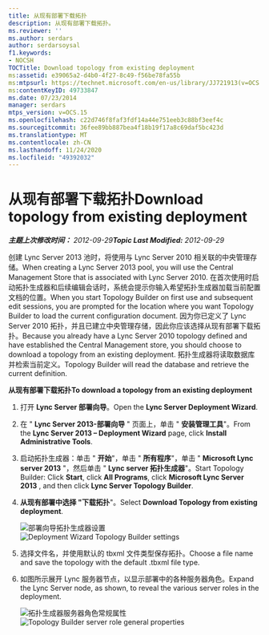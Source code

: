 ```yaml
---
title: 从现有部署下载拓扑
description: 从现有部署下载拓扑。
ms.reviewer: ''
ms.author: serdars
author: serdarsoysal
f1.keywords:
- NOCSH
TOCTitle: Download topology from existing deployment
ms:assetid: e39065a2-d4b0-4f27-8c49-f56be78fa55b
ms:mtpsurl: https://technet.microsoft.com/en-us/library/JJ721913(v=OCS.15)
ms:contentKeyID: 49733847
ms.date: 07/23/2014
manager: serdars
mtps_version: v=OCS.15
ms.openlocfilehash: c22d746f8faf3fdf14a44e751eeb3c88bf3eef4c
ms.sourcegitcommit: 36fee89bb887bea4f18b19f17a8c69daf5bc423d
ms.translationtype: MT
ms.contentlocale: zh-CN
ms.lasthandoff: 11/24/2020
ms.locfileid: "49392032"
---
```

# <a name="download-topology-from-existing-deployment"></a><span data-ttu-id="06afb-103">从现有部署下载拓扑</span><span class="sxs-lookup"><span data-stu-id="06afb-103">Download topology from existing deployment</span></span>

<div data-xmlns="http://www.w3.org/1999/xhtml">

<div class="topic" data-xmlns="http://www.w3.org/1999/xhtml" data-msxsl="urn:schemas-microsoft-com:xslt" data-cs="https://msdn.microsoft.com/">

<div data-asp="https://msdn2.microsoft.com/asp">



</div>

<div id="mainSection">

<div id="mainBody"><span data-ttu-id="06afb-104">

<span> </span></span><span class="sxs-lookup"><span data-stu-id="06afb-104">

<span> </span></span></span>

<span data-ttu-id="06afb-105">_**主题上次修改时间：** 2012-09-29_</span><span class="sxs-lookup"><span data-stu-id="06afb-105">_**Topic Last Modified:** 2012-09-29_</span></span>

<span data-ttu-id="06afb-106">创建 Lync Server 2013 池时，将使用与 Lync Server 2010 相关联的中央管理存储。</span><span class="sxs-lookup"><span data-stu-id="06afb-106">When creating a Lync Server 2013 pool, you will use the Central Management Store that is associated with Lync Server 2010.</span></span> <span data-ttu-id="06afb-107">在首次使用时启动拓扑生成器和后续编辑会话时，系统会提示你输入希望拓扑生成器加载当前配置文档的位置。</span><span class="sxs-lookup"><span data-stu-id="06afb-107">When you start Topology Builder on first use and subsequent edit sessions, you are prompted for the location where you want Topology Builder to load the current configuration document.</span></span> <span data-ttu-id="06afb-108">因为你已定义了 Lync Server 2010 拓扑，并且已建立中央管理存储，因此你应该选择从现有部署下载拓扑。</span><span class="sxs-lookup"><span data-stu-id="06afb-108">Because you already have a Lync Server 2010 topology defined and have established the Central Management store, you should choose to download a topology from an existing deployment.</span></span> <span data-ttu-id="06afb-109">拓扑生成器将读取数据库并检索当前定义。</span><span class="sxs-lookup"><span data-stu-id="06afb-109">Topology Builder will read the database and retrieve the current definition.</span></span>

<span data-ttu-id="06afb-110">**从现有部署下载拓扑**</span><span class="sxs-lookup"><span data-stu-id="06afb-110">**To download a topology from an existing deployment**</span></span>

1.  <span data-ttu-id="06afb-111">打开 **Lync Server 部署向导**。</span><span class="sxs-lookup"><span data-stu-id="06afb-111">Open the **Lync Server Deployment Wizard**.</span></span>

2.  <span data-ttu-id="06afb-112">在 " **Lync Server 2013-部署向导** " 页面上，单击 " **安装管理工具**"。</span><span class="sxs-lookup"><span data-stu-id="06afb-112">From the **Lync Server 2013 – Deployment Wizard** page, click **Install Administrative Tools**.</span></span>

3.  <span data-ttu-id="06afb-113">启动拓扑生成器：单击 " **开始**"，单击 " **所有程序**"，单击 " **Microsoft Lync server 2013** "，然后单击 " **Lync server 拓扑生成器**"。</span><span class="sxs-lookup"><span data-stu-id="06afb-113">Start Topology Builder: Click **Start**, click **All Programs**, click **Microsoft Lync Server 2013** , and then click **Lync Server Topology Builder**.</span></span>

4.  <span data-ttu-id="06afb-114">**从现有部署中选择 "下载拓扑**"。</span><span class="sxs-lookup"><span data-stu-id="06afb-114">Select **Download Topology from existing deployment**.</span></span>
    
    <span data-ttu-id="06afb-115">![部署向导拓扑生成器设置](images/JJ721913.d5b39fd9-3c13-422e-a06c-25d2568fe781(OCS.15).jpg "部署向导拓扑生成器设置")</span><span class="sxs-lookup"><span data-stu-id="06afb-115">![Deployment Wizard Topology Builder settings](images/JJ721913.d5b39fd9-3c13-422e-a06c-25d2568fe781(OCS.15).jpg "Deployment Wizard Topology Builder settings")</span></span>

5.  <span data-ttu-id="06afb-116">选择文件名，并使用默认的 tbxml 文件类型保存拓扑。</span><span class="sxs-lookup"><span data-stu-id="06afb-116">Choose a file name and save the topology with the default .tbxml file type.</span></span>

6.  <span data-ttu-id="06afb-117">如图所示展开 Lync 服务器节点，以显示部署中的各种服务器角色。</span><span class="sxs-lookup"><span data-stu-id="06afb-117">Expand the Lync Server node, as shown, to reveal the various server roles in the deployment.</span></span>
    
    <span data-ttu-id="06afb-118">![拓扑生成器服务器角色常规属性](images/JJ721913.af99ead3-676b-47fd-8369-5a5f9717383f(OCS.15).jpg "拓扑生成器服务器角色常规属性")</span><span class="sxs-lookup"><span data-stu-id="06afb-118">![Topology Builder server role general properties](images/JJ721913.af99ead3-676b-47fd-8369-5a5f9717383f(OCS.15).jpg "Topology Builder server role general properties")</span></span>

<span data-ttu-id="06afb-119"></div>

<span> </span>

</div>

</div>

</span><span class="sxs-lookup"><span data-stu-id="06afb-119"></div>

<span> </span>

</div>

</div>

</span></span></div>

